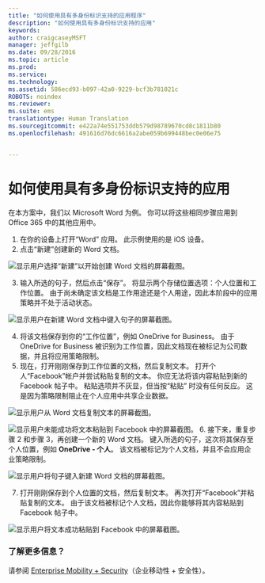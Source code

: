 ```yaml
---
title: "如何使用具有多身份标识支持的应用程序"
description: "如何使用具有多身份标识支持的应用"
keywords: 
author: craigcaseyMSFT
manager: jeffgilb
ms.date: 09/28/2016
ms.topic: article
ms.prod: 
ms.service: 
ms.technology: 
ms.assetid: 586ecd93-b097-42a0-9229-bcf3b781021c
ROBOTS: noindex
ms.reviewer: 
ms.suite: ems
translationtype: Human Translation
ms.sourcegitcommit: e422a74e551753ddb579d98789670cd8c1811b80
ms.openlocfilehash: 491616d76dc6616a2abe059b699448bec0e06e75


---
```


# 如何使用具有多身份标识支持的应用

在本方案中，我们以 Microsoft Word 为例。 你可以将这些相同步骤应用到 Office 365 中的其他应用中。
1.  在你的设备上打开“Word”  应用。 此示例使用的是 iOS 设备。
2.  点击“新建”创建新的 Word 文档。

  ![显示用户选择“新建”以开始创建 Word 文档的屏幕截图。](./media/ft-multiID-1-createDoc.png)

3.  输入所选的句子，然后点击“保存”。 将显示两个存储位置选项：个人位置和工作位置。 由于尚未确定该文档是工作用途还是个人用途，因此本阶段中的应用策略并不处于活动状态。

  ![显示用户在新建 Word 文档中键入句子的屏幕截图。](./media/ft-multiID-2-saveDoc.png)

4.  将该文档保存到你的“工作位置”，例如 OneDrive for Business。 由于 OneDrive for Business 被识别为工作位置，因此文档现在被标记为公司数据，并且将应用策略限制。
5.  现在，打开刚刚保存到工作位置的文档，然后复制文本。 打开个人“Facebook”帐户并尝试粘贴复制的文本。 你应无法将该内容粘贴到新的 Facebook 帖子中。 粘贴选项并不灰显，但当按“粘贴” 时没有任何反应。 这是因为策略限制阻止在个人应用中共享企业数据。

  ![显示用户从 Word 文档复制文本的屏幕截图。 ](./media/ft-multiID-3-copyText.png)

  ![显示用户未能成功将文本粘贴到 Facebook 中的屏幕截图。](./media/ft-multiID-4-pasteInFB.png)
6.  接下来，重复步骤 2 和步骤 3，再创建一个新的 Word 文档。 键入所选的句子，这次将其保存至个人位置，例如 **OneDrive - 个人**。 该文档被标记为个人文档，并且不会应用企业策略限制。

  ![显示用户将句子键入新建 Word 文档的屏幕截图。](./media/ft-multiID-5-createDoc.png)

7.  打开刚刚保存到个人位置的文档，然后复制文本。 再次打开“Facebook”并粘贴复制的文本。 由于该文档被标记个人文档，因此你能够将其内容粘贴到 Facebook 帖子中。

  ![显示用户将文本成功粘贴到 Facebook 中的屏幕截图。](./media/ft-multiID-6-copyText.png)

### 了解更多信息？
请参阅 [Enterprise Mobility + Security](https://www.microsoft.com/en-us/server-cloud/enterprise-mobility/overview.aspx)（企业移动性 + 安全性）。



<!--HONumber=Oct16_HO2-->


